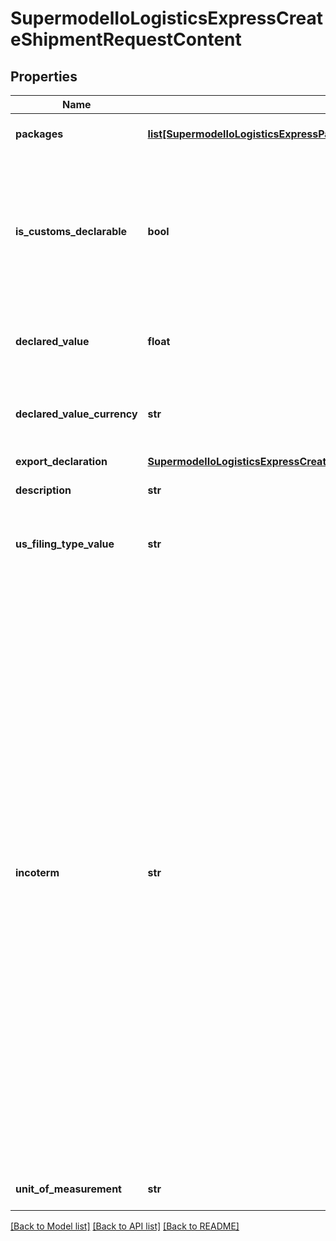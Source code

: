 # SupermodelIoLogisticsExpressCreateShipmentRequestContent

## Properties
Name | Type | Description | Notes
------------ | ------------- | ------------- | -------------
**packages** | [**list[SupermodelIoLogisticsExpressPackage]**](SupermodelIoLogisticsExpressPackage.md) | Here you can define properties per package | 
**is_customs_declarable** | **bool** | For customs purposes please advise if your shipment is dutiable (true) or non dutiable (false).Note:If the shipment is dutiable, exportDeclaration element must be provided. | 
**declared_value** | **float** | For customs purposes please advise on declared value of the shipment | [optional] 
**declared_value_currency** | **str** | For customs purposes please advise on declared value currency code of the shipment | [optional] 
**export_declaration** | [**SupermodelIoLogisticsExpressCreateShipmentRequestContentExportDeclaration**](SupermodelIoLogisticsExpressCreateShipmentRequestContentExportDeclaration.md) |  | [optional] 
**description** | **str** | Please enter description of your shipment | 
**us_filing_type_value** | **str** | This is used for the US AES4, FTR and ITN numbers to be printed on the Transport Label | [optional] 
**incoterm** | **str** | The Incoterms rules are a globally-recognized set of standards, used worldwide in international and domestic contracts for the delivery of goods, illustrating responsibilities between buyer and seller for costs and risk, as well as cargo insurance.&lt;BR&gt;          EXW ExWorks&lt;BR&gt;          FCA Free Carrier&lt;BR&gt;          CPT Carriage Paid To&lt;BR&gt;          CIP Carriage and Insurance Paid To&lt;BR&gt;          DPU Delivered at Place Unloaded&lt;BR&gt;          DAP Delivered at Place&lt;BR&gt;          DDP Delivered Duty Paid&lt;BR&gt;          FAS Free Alongside Ship&lt;BR&gt;          FOB Free on Board&lt;BR&gt;          CFR Cost and Freight&lt;BR&gt;          CIF Cost, Insurance and Freight&lt;BR&gt;          DAF Delivered at Frontier&lt;BR&gt;          DAT Delivered at Terminal&lt;BR&gt;          DDU Delivered Duty Unpaid&lt;BR&gt;          DEQ Delivery ex Quay&lt;BR&gt;          DES Delivered ex Ship | 
**unit_of_measurement** | **str** | Please enter Unit of measurement - metric,imperial | 

[[Back to Model list]](../README.md#documentation-for-models) [[Back to API list]](../README.md#documentation-for-api-endpoints) [[Back to README]](../README.md)

